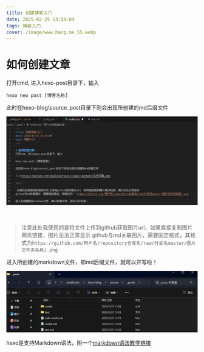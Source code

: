 ```yaml
---
title: 创建博客入门
date: 2025-02-25 13:58:04
tags: 博客入门
cover: /image/www.hacg.me_55.webp
---
```


# 如何创建文章
打开cmd, 进入hexo-post目录下，输入
```
hexo new post [博客名称]
```
此时在hexo-blog\source\_post目录下则会出现所创建的md后缀文件

![](/image/rookie/博客编辑.webp)

<br/>

>注意此处我使用的是将文件上传到github获取图片url，如果直接复制图片网页链接，图片无法正常显示
github与md关联图片，需要固定格式，其格式为```https://github.com/用户名/repository仓库名/raw/分支名master/图片文件夹名称/.png```

进入所创建的markdown文件，即md后缀文件，就可以开写啦！

![](/image/rookie/文件位置.webp)

hexo是支持Markdown语法，附一个<a href = "https://www.markdown.xyz/basic-syntax/" target = "_blank">markdown语法教学链接</a>
